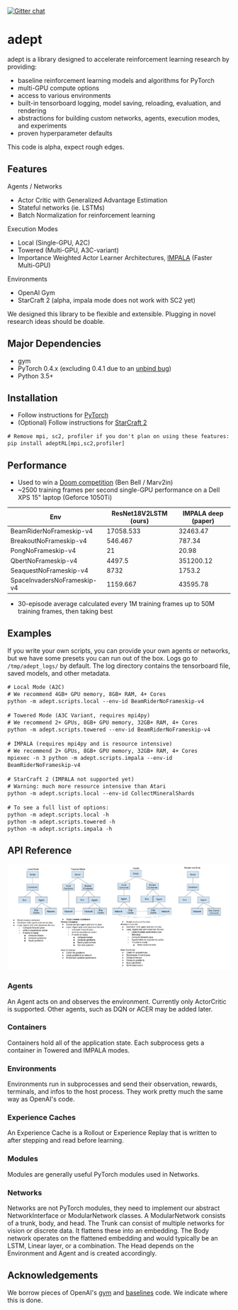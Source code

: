 [![Gitter chat](https://badges.gitter.im/adeptRL.png)](https://gitter.im/adeptRL/Lobby)
# adept

adept is a library designed to accelerate reinforcement learning research by providing:
* baseline reinforcement learning models and algorithms for PyTorch
* multi-GPU compute options
* access to various environments
* built-in tensorboard logging, model saving, reloading, evaluation, and rendering
* abstractions for building custom networks, agents, execution modes, and experiments
* proven hyperparameter defaults

This code is alpha, expect rough edges.

## Features
Agents / Networks
* Actor Critic with Generalized Advantage Estimation
* Stateful networks (ie. LSTMs)
* Batch Normalization for reinforcement learning

Execution Modes
* Local (Single-GPU, A2C)
* Towered (Multi-GPU, A3C-variant)
* Importance Weighted Actor Learner Architectures, [IMPALA](https://arxiv.org/pdf/1802.01561.pdf) (Faster Multi-GPU)

Environments
* OpenAI Gym
* StarCraft 2 (alpha, impala mode does not work with SC2 yet)

We designed this library to be flexible and extensible. Plugging in novel research ideas should be doable.

## Major Dependencies
* gym
* PyTorch 0.4.x (excluding 0.4.1 due to an [unbind bug](https://github.com/pytorch/pytorch/pull/9995))
* Python 3.5+

## Installation
* Follow instructions for [PyTorch](https://pytorch.org/)  
* (Optional) Follow instructions for [StarCraft 2](https://github.com/Blizzard/s2client-proto#downloads)

```
# Remove mpi, sc2, profiler if you don't plan on using these features:
pip install adeptRL[mpi,sc2,profiler]
```

## Performance
* Used to win a [Doom competition](http://vizdoom.cs.put.edu.pl/competition-cig-2018/competition-results) (Ben Bell / Marv2in)
* ~2500 training frames per second single-GPU performance on a Dell XPS 15" laptop (Geforce 1050Ti)  

| Env                         | ResNet18V2LSTM (ours) | IMPALA deep (paper) |
|-----------------------------|-----------------------|---------------------|
| BeamRiderNoFrameskip-v4     |             17058.533 |            32463.47 |
| BreakoutNoFrameskip-v4      |               546.467 |              787.34 |
| PongNoFrameskip-v4          |                    21 |               20.98 |
| QbertNoFrameskip-v4         |                4497.5 |           351200.12 |
| SeaquestNoFrameskip-v4      |                  8732 |              1753.2 |
| SpaceInvadersNoFrameskip-v4 |              1159.667 |            43595.78 |
* 30-episode average calculated every 1M training frames up to 50M training frames, then taking best

## Examples
If you write your own scripts, you can provide your own agents or networks, but we have some presets you can run out of the box.
Logs go to `/tmp/adept_logs/` by default.
The log directory contains the tensorboard file, saved models, and other metadata.

```
# Local Mode (A2C)
# We recommend 4GB+ GPU memory, 8GB+ RAM, 4+ Cores
python -m adept.scripts.local --env-id BeamRiderNoFrameskip-v4

# Towered Mode (A3C Variant, requires mpi4py)
# We recommend 2+ GPUs, 8GB+ GPU memory, 32GB+ RAM, 4+ Cores
python -m adept.scripts.towered --env-id BeamRiderNoFrameskip-v4

# IMPALA (requires mpi4py and is resource intensive)
# We recommend 2+ GPUs, 8GB+ GPU memory, 32GB+ RAM, 4+ Cores
mpiexec -n 3 python -m adept.scripts.impala --env-id BeamRiderNoFrameskip-v4

# StarCraft 2 (IMPALA not supported yet)
# Warning: much more resource intensive than Atari
python -m adept.scripts.local --env-id CollectMineralShards

# To see a full list of options:
python -m adept.scripts.local -h
python -m adept.scripts.towered -h
python -m adept.scripts.impala -h
```

## API Reference
![architecture](images/architecture.png)
### Agents
An Agent acts on and observes the environment.
Currently only ActorCritic is supported. Other agents, such as DQN or ACER may be added later.
### Containers
Containers hold all of the application state. Each subprocess gets a container in Towered and IMPALA modes.
### Environments
Environments run in subprocesses and send their observation, rewards, terminals, and infos to the host process.
They work pretty much the same way as OpenAI's code.
### Experience Caches
An Experience Cache is a Rollout or Experience Replay that is written to after stepping and read before learning.
### Modules
Modules are generally useful PyTorch modules used in Networks.
### Networks
Networks are not PyTorch modules, they need to implement our abstract NetworkInterface or ModularNetwork classes.
A ModularNetwork consists of a trunk, body, and head.
The Trunk can consist of multiple networks for vision or discrete data. It flattens these into an embedding.
The Body network operates on the flattened embedding and would typically be an LSTM, Linear layer, or a combination.
The Head depends on the Environment and Agent and is created accordingly.

## Acknowledgements
We borrow pieces of OpenAI's [gym](https://github.com/openai/gym) and [baselines](https://github.com/openai/baselines) code.
We indicate where this is done.
